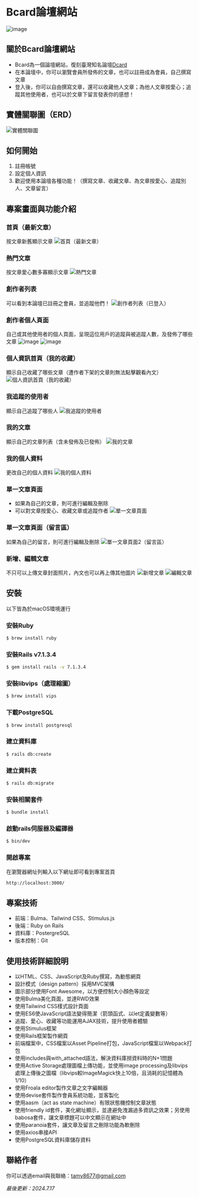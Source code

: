 # Bcard論壇網站
![image](https://github.com/user-attachments/assets/a8c1acd9-4fe0-43c1-a991-3efbc278b5e2)

## 關於Bcard論壇網站
- Bcard為一個論壇網站，復刻臺灣知名論壇[Dcard](https://www.dcard.tw/f)
- 在本論壇中，你可以瀏覽會員所發佈的文章，也可以註冊成為會員，自己撰寫文章
- 登入後，你可以自由撰寫文章，還可以收藏他人文章；為他人文章按愛心；追蹤其他使用者，也可以於文章下留言發表你的感想！

<!-- ## 網站地圖（Sitemap）
黃底表示該頁面需要登入後方可使用
![網站地圖](https://github.com/TamyTsai/Bcard-forum/assets/97825677/48a440cb-b5e4-47bd-b6c1-51ae35170ef3) -->

## 實體關聯圖（ERD）
![實體關聯圖](https://github.com/TamyTsai/Bcard-forum/assets/97825677/ae5ff44a-ca00-4b7d-b219-5a82738a7ad2)

## 如何開始
1. 註冊帳號
2. 設定個人資訊
3. 歡迎使用本論壇各種功能！（撰寫文章、收藏文章、為文章按愛心、追蹤別人、文章留言）

<!-- ## 功能
- 會員功能
    - 註冊頁面
        - 輸入ID、常用信箱、密碼、確認密碼後，點擊「註冊」按鈕，即可建立新帳號
    - 登入頁面
        - 輸入常用信箱、密碼後，點擊「登入」按鈕，即可登入本論壇
    - 未登入時，若欲使用文章新增編輯等功能，將跳至登入畫面
    - 未登入時，若欲使用追蹤使用者、收藏文章、為文章按愛心等功能將跳出提醒登入視窗
- 導覽列功能
    - 點擊導覽列左側商標可回到首頁
    - 導覽列右側
        - 未登入時，顯示「登入」與「註冊」按鈕，供進入會員登入及註冊頁面
        - 登入後，顯示「筆」圖示、「小人」圖示與「登出」按鈕
            - 點擊「筆」圖示，進入建立新文章頁面
            - 點擊「小人」圖示，進入個人資訊頁面之首頁：「我的收藏」頁面
            - 點擊「登出」按鈕，將跳出視窗確定是否登出，點擊確定後，頁面跳轉首頁
- 個人資訊頁面功能
    - 登入後方可進入此頁面與此頁面之相關頁面
    - 左側欄位顯示使用者頭貼、ID及卡稱（卡稱有設定才會出現）
    - 點擊ID或卡稱可進入創作者個人頁面
    - 若使用者未設定頭貼，則以預設圖示代替
    - 點擊左側欄位選項，可選擇不同頁面
    - 「我的收藏」頁面
        - 無收藏之文章時，顯示「尚無已收藏之文章」
        - 有收藏之文章時，按照收藏時間順序，由新至舊，顯示收藏之文章
        - 每篇收藏之文章上面顯示文章被收藏之時間
        - 點擊文章標題可進入該篇文章頁面；點擊作者ID或卡稱可進入作者個人頁面
        - 若收藏之文章，嗣後遭文章作者下架，則反灰顯示該篇文章，並顯示文章已下架之相關字眼，且不提供點擊文章標題以進入該文章頁面之功能
    - 「我追蹤的使用者」頁面
        - 無追蹤的使用者時，顯示「尚無已追蹤之使用者」
        - 有追蹤的使用者時，按照追蹤時間順序，由新至舊，顯示使用者，並提供按鈕，供取消追蹤
    - 「我的文章」頁面
        - 尚未建立任何文章時，顯示「尚無文章，趕快來寫一篇吧！」，並提供「建立文章」按鈕，供進入建立文章頁面
        - 有建立的文章時，按照文章建立時間順序，由新至舊，顯示所有自己已建立之文章
        - 每篇文章上面顯示文章建立日期
        - 每篇文章皆提供「筆」圖示及「垃圾桶」圖示，供進入編輯文章頁面及刪除文章
        - 點擊「垃圾桶」圖示刪除文章，會跳出提醒視窗確定是否刪除
        - 文章發佈狀態顯示於文章標題旁，已發佈之文章可於首頁及相關頁面見得
    - 「我的個人資料」頁面
        - 顯示使用者頭貼、ID及卡稱（卡稱有設定才會出現）
        - 若使用者未設定頭貼，則以預設圖示代替
        - 本頁面供編輯以下資訊：
            - 頭貼：點擊「選擇檔案」按鈕可上傳新頭貼
            - 卡稱
            - ID
            - 常用信箱
            - 個人簡介
            - 密碼
        - 修改所有資訊皆需要當前密碼做身份驗證
        - 刪除帳號按鈕供刪除帳號使用，帳號刪除後，由該帳號所建立之文章及該文章下之留言亦一併刪除
- 首頁功能
    - 點擊左側欄位選項，可選擇不同頁面
    - 最新文章頁面
        - 沒有任何已發佈文章時，顯示「這個論壇還沒有任何人發佈文章，趕快來寫第一篇吧!」，並提供「建立文章」按鈕，供進入建立文章頁面
        - 有已發佈文章時，按照文章創建順序，由新至舊，顯示使用者已發佈之文章
    - 熱門文章頁面
        - 沒有任何已發佈文章時，顯示「這個論壇還沒有任何人發佈文章，趕快來寫第一篇吧!」，並提供「建立文章」按鈕，供進入建立文章頁面
        - 有已發佈文章時，按照文章愛心數順序，由多至少，顯示使用者已發佈之文章
    - 每篇文章於以上兩頁面皆顯示以下資訊：作者頭貼、作者ID（及卡稱）、文章建立時間距今多久、文章標題、縮減後之文章內文、文章封面照片（作者有上傳的話）、文章愛心數、留言數、被收藏數
    - 創作者列表頁面
        - 沒有任何已建立之帳號時，顯示「這個論壇還沒有任何使用者，趕快來成為第一個會員吧!」，並提供「註冊」按鈕，供進入會員註冊頁面
        - 有已建立之帳號時，按照使用者帳號建立順序，由新至舊，顯示使用者，且提供追蹤使用者之功能
        - 若已登入，則點擊藍色「追蹤」按鈕可追蹤該名使用者，追蹤後按鈕變為灰色「追蹤中」，再點擊一次可取消追蹤
- 單一文章頁面功能
    - 網址設計為含使用者ID+文章標題
    - 顯示文章標題、作者、作者被追蹤狀態、文章建立時間、內文（含封面照片）、愛心數、留言數、被收藏數、留言
    - 針對自己的文章可進行編輯或刪除
    - 點擊作者之ID或卡稱可進入作者個人頁面
    - 未登入時，使用追蹤、愛心、收藏功能會跳出視窗提醒需先登入，並且不會出現留言輸入框
    - 有登入時可使用追蹤、愛心、留言、收藏功能
    - 點擊藍字「追蹤」，該字樣會變成灰字「追蹤中」，再點擊一次可取消追蹤
    - 於留言輸入框輸入留言內容，點擊「送出」，即可建立留言
    - 留言區按照留言建立順序，由新至舊，顯示所有留言
    - 每篇留言顯示留言者頭貼、ID（及卡稱）、留言內容、留言建立時間
    - 針對自己的留言可進行編輯或刪除
    - 進入留言編輯頁面後，點擊「送出」可更新留言，點擊「取消」則回到該留言對應之文章頁面
    - 留言內容可使用html語法（如連結等）
    - 點擊「垃圾桶」圖示刪除留言，會跳出提醒視窗確定是否刪除
- 文章建立頁面功能
    - 顯示使用者頭貼、ID（及卡稱）、目前時間、封面照片上傳按鈕、標題輸入框、敘述輸入框
    - 敘述輸入框之文字編輯器提供調整字型、顏色、文字粗細及上傳圖檔等功能
    - 填寫對應內容後，點擊「儲存」將文章儲存為草稿，或點擊「發佈文章」將文章發佈公開
- 文章編輯頁面功能
    - 顯示使用者頭貼、ID（及卡稱）、目前時間、封面照片上傳按鈕、標題輸入框、敘述輸入框
    - 敘述輸入框之文字編輯器提供調整字型、顏色、文字粗細及上傳圖檔等功能
    - 如文章為草稿狀態
        - 點擊「儲存」更新文章，點擊「發佈文章」則將文章發佈公開
    - 如文章為已發佈狀態
        - 點擊「儲存」更新文章，點擊「下架」則使文章回到草稿狀態
- 創作者（自己或其他使用者）個人頁面功能
    - 網址設計為含使用者ID
    - 顯示創作者頭貼、ID（及卡稱）、已發佈文章數量、正在追蹤人數、粉絲數量（被多少人追蹤）、個人簡介、所有已發佈文章
    - 若已登入，則點擊藍色「追蹤」按鈕可追蹤該名使用者，追蹤後按鈕變為灰色「追蹤中」，再點擊一次可取消追蹤
    - 若該使用者無已發佈文章，顯示「該使用者目前無已發佈文章！」
    - 若該使用者有已發佈之文章，按照文章建立時間順序，由新至舊，顯示該使用者之已發佈文章
- 成功登入、登出、文章建立成功…等事件發生時，於頁面上方出現一次性提示訊息框框，點擊右上角叉叉可關閉該提醒
- 文章及留言設定為軟刪除，僅記錄刪除時間，讓文章及留言不可見，而不將其由資料庫中刪除
- 於單一文章等頁面之網址文章id部分輸入不存在之文章id時，顯示頁面不存在訊息，並提供「返回首頁」按鈕，供返回首頁（最新文章頁面）-->

## 專案畫面與功能介紹
### 首頁（最新文章）
按文章新舊顯示文章
![首頁（最新文章）](https://github.com/TamyTsai/Bcard-forum/assets/97825677/5ff1e510-d534-4409-a452-367cab7be2b2)

### 熱門文章
按文章愛心數多寡顯示文章
![熱門文章](https://github.com/TamyTsai/Bcard-forum/assets/97825677/06f7729b-4c17-4e5c-b52e-47b7409ead8d)

### 創作者列表
可以看到本論壇已註冊之會員，並追蹤他們！
![創作者列表（已登入）](https://github.com/TamyTsai/Bcard-forum/assets/97825677/ef7cdd60-e91d-4cab-b2a9-3c6e3eb4f143)

### 創作者個人頁面
自己或其他使用者的個人頁面，呈現這位用戶的追蹤與被追蹤人數，及發佈了哪些文章
![image](https://github.com/user-attachments/assets/cb3194b1-6bb8-4b8c-a7d1-a32961beb2b2)
![image](https://github.com/user-attachments/assets/e70d1b7e-eaaa-4700-ad6e-444a78fe5527)

### 個人資訊首頁（我的收藏）
顯示自己收藏了哪些文章（遭作者下架的文章則無法點擊觀看內文）
![個人資訊首頁（我的收藏）](https://github.com/TamyTsai/Bcard-forum/assets/97825677/949d7f37-b401-4554-8c7c-68334868f905)

### 我追蹤的使用者
顯示自己追蹤了哪些人
![我追蹤的使用者](https://github.com/TamyTsai/Bcard-forum/assets/97825677/382af8fd-9242-42f1-89e0-b7a05a14df3a)

### 我的文章
顯示自己的文章列表（含未發佈及已發佈）
![我的文章](https://github.com/TamyTsai/Bcard-forum/assets/97825677/0aeb04c0-9b26-41ce-afad-4d570d587de8)

### 我的個人資料
更改自己的個人資料
![我的個人資料](https://github.com/TamyTsai/Bcard-forum/assets/97825677/704edd4b-90f5-49b7-866b-b48a89a1e63b)

### 單一文章頁面
- 如果為自己的文章，則可進行編輯及刪除
- 可以對文章按愛心、收藏文章或追蹤作者
![單一文章頁面](https://github.com/TamyTsai/Bcard-forum/assets/97825677/4024f215-67b4-4579-a2e3-57968215ef1e)

### 單一文章頁面（留言區）
如果為自己的留言，則可進行編輯及刪除
![單一文章頁面2（留言區）](https://github.com/TamyTsai/Bcard-forum/assets/97825677/ae167ba3-7384-4693-9bf8-567974205553)

### 新增、編輯文章
不只可以上傳文章封面照片，內文也可以再上傳其他圖片
![新增文章](https://github.com/TamyTsai/Bcard-forum/assets/97825677/daec8556-ca62-459a-9fcc-1c1f0392a0e6)
![編輯文章](https://github.com/TamyTsai/Bcard-forum/assets/97825677/2f93a2a6-fb1e-400a-8817-abb95f413d46)


<!-- ## 畫面
### 首頁（最新文章）
![首頁（最新文章）](https://github.com/TamyTsai/Bcard-forum/assets/97825677/5ff1e510-d534-4409-a452-367cab7be2b2)

### 熱門文章
![熱門文章](https://github.com/TamyTsai/Bcard-forum/assets/97825677/06f7729b-4c17-4e5c-b52e-47b7409ead8d)

### 創作者列表
![創作者列表（已登入）](https://github.com/TamyTsai/Bcard-forum/assets/97825677/ef7cdd60-e91d-4cab-b2a9-3c6e3eb4f143)

### 註冊
![註冊](https://github.com/TamyTsai/Bcard-forum/assets/97825677/6e3aeeab-18e9-4308-b614-4581dbd162cf)

### 登入
![登入](https://github.com/TamyTsai/Bcard-forum/assets/97825677/5a1a79f8-006c-432c-9441-64c590257c59)

### 忘記密碼
![忘記密碼](https://github.com/TamyTsai/Bcard-forum/assets/97825677/f4d3baaf-fc01-4731-9913-c20e1878d1a5)

### 系統訊息
![系統訊息](https://github.com/TamyTsai/Bcard-forum/assets/97825677/86d59656-5f9f-45da-bcc4-503d1c8e7df2)

### 404
![404](https://github.com/TamyTsai/Bcard-forum/assets/97825677/a3ddd465-4eb6-4472-af7a-e87cbce05549)

### 個人資訊首頁（我的收藏）
![個人資訊首頁（我的收藏）](https://github.com/TamyTsai/Bcard-forum/assets/97825677/949d7f37-b401-4554-8c7c-68334868f905)

### 我追蹤的使用者
![我追蹤的使用者](https://github.com/TamyTsai/Bcard-forum/assets/97825677/382af8fd-9242-42f1-89e0-b7a05a14df3a)

### 我的文章
![我的文章](https://github.com/TamyTsai/Bcard-forum/assets/97825677/0aeb04c0-9b26-41ce-afad-4d570d587de8)

### 我的個人資料
![我的個人資料](https://github.com/TamyTsai/Bcard-forum/assets/97825677/704edd4b-90f5-49b7-866b-b48a89a1e63b)
![我的個人資料2](https://github.com/TamyTsai/Bcard-forum/assets/97825677/9b08378e-c122-4e3b-a59a-9dde520fd99c)

### 單一文章頁面
![單一文章頁面](https://github.com/TamyTsai/Bcard-forum/assets/97825677/4024f215-67b4-4579-a2e3-57968215ef1e)

### 單一文章頁面（留言區）
![單一文章頁面2（留言區）](https://github.com/TamyTsai/Bcard-forum/assets/97825677/ae167ba3-7384-4693-9bf8-567974205553)

### 新增文章
![新增文章](https://github.com/TamyTsai/Bcard-forum/assets/97825677/daec8556-ca62-459a-9fcc-1c1f0392a0e6)

### 編輯文章
![編輯文章](https://github.com/TamyTsai/Bcard-forum/assets/97825677/2f93a2a6-fb1e-400a-8817-abb95f413d46)

### 編輯留言
![編輯留言](https://github.com/TamyTsai/Bcard-forum/assets/97825677/e36926fa-e653-449a-95fa-3256fb9a0487) -->


## 安裝
以下皆為於macOS環境運行
### 安裝Ruby
```bash
$ brew install ruby
```
### 安裝Rails v7.1.3.4
```bash
$ gem install rails -v 7.1.3.4
```
### 安裝libvips（處理縮圖）
```bash
$ brew install vips
```
### 下載PostgreSQL
```bash
$ brew install postgresql
```
### 建立資料庫
```bash
$ rails db:create
```
### 建立資料表
```bash
$ rails db:migrate
```
<!-- ### 取得專案
```bash
$ git clone https://github.com/TamyTsai/Bcard-forum.git
```
### 移動到專案內
```bash
$ cd Bcard-forum
``` -->
### 安裝相關套件
```bash
$ bundle install
```
### 啟動rails伺服器及編譯器
```bash
$ bin/dev
```
### 開啟專案
在瀏覽器網址列輸入以下網址即可看到專案首頁
```bash
http://localhost:3000/
```

<!-- ## 主要資料夾及檔案說明
- app—包含應用程式的controlle、model、view、helpers、mailers、channels、和assets
- bin—包含啟動應用程式的 rails指令碼，並且可以包含用於設定、更新、部署或執行應用程式的其他指令碼
- config—包含應用程式路由、資料庫等的設定
- config.ru—用於啟動應用程式的基於 Rack 的伺服器的 Rack 設定
- db—包含目前的資料庫架構以及資料庫migration
- Dockerfile—Docker 的設定檔
- Gemfile、Gemfile.lock—這些檔案供指定 Rails 應用程式所需的 gem 相依性，這些檔案由 Bundler gem 使用
- lib—應用程式的延伸模組
- log—應用程式記錄檔
- public—包含靜態檔案和編譯的資源。當應用程式正在執行時，此目錄會原樣公開
- Rakefile—此檔案找出並載入可從命令列執行的任務。任務定義在 Rails 的各個元件中定義
- README.md—應用程式的簡要說明手冊
- storage—磁碟服務的 Active Storage 檔案
- test—單元測試、固定裝置和其他測試裝置
- tmp—暫存檔案（例如快取和 PID 檔案）
- vendor—所有第三方程式碼放置處
- .dockerignore—此檔案告訴 Docker 哪些檔案不應複製到容器中
- .gitattributes—此檔案會定義 git 儲存庫中特定路徑的元資料。git 和其他工具可以使用此元資料來增強其行為
- .gitignore—此檔案告訴 git 它應該忽略哪些檔案（或模式）
- .ruby-version—此檔案包含預設的 Ruby 版本 -->

<!-- ## 專案技術
- HTML
- CSS
    - RWD
    - Font Awesome v6.5.2
    - Bulma v1.0.1
    - Tailwind
- JavaScript
    - ES6
    - AJAX
    - Stimulus.js v3.2.2
- Ruby v3.0.0
    - Rails v7.1.3.4
    - turbolinks v5.2.1
    - Active Storage v6.1.7.7
    - image processing v1.12.2
    - libvips v8.15
    - Froala editor v4.2.0
    - devise v4.9.4
    - aasm v 5.5.0
    - friendly id v5.5.1
    - babosa v2.0.0
    - paranoia v2.6.3
    - axios v1.7.2
- PostergreSQL v1.5.6
- node v22.2.0
- yarn v1.22.22
- webpack v5.92.1 -->

## 專案技術
- 前端：Bulma、Tailwind CSS、Stimulus.js
- 後端：Ruby on Rails
- 資料庫：PostergreSQL
- 版本控制：Git

<!-- - 前端語言：HTML、CSS、JavaScript-->
<!-- - 後端語言：Ruby-->
<!-- - 佈署-->

## 使用技術詳細說明
- 以HTML、CSS、JavaScript及Ruby撰寫，為動態網頁
- 設計模式（design pattern）採用MVC架構
- 圖示部分使用Font Awesome，以方便控制大小顏色等設定
- 使用Bulma美化頁面，並達RWD效果
- 使用Tailwind CSS樣式設計頁面
- 使用ES6使JavaScript語法變得簡潔（箭頭函式、以let定義變數等）
- 追蹤、愛心、收藏等功能運用AJAX技術，提升使用者體驗
- 使用Stimulus框架
- 使用Rails框架製作網頁
- 前端檔案中，CSS檔案以Asset Pipeline打包，JavaScript檔案以Webpack打包
- 使用includes與with_attached語法，解決資料庫撈資料時的N+1問題
- 使用Active Storage處理圖檔上傳功能，並使用image processing及libvips處理上傳後之圖檔（libvips較ImageMagick快上10倍，且消耗的記憶體為1/10）
- 使用Froala editor製作文章之文字編輯器
- 使用devise套件製作會員系統功能，並客製化
- 使用aasm（act as state machine）有限狀態機控制文章狀態
- 使用friendly id套件，美化網址顯示，並達避免洩漏過多資訊之效果；另使用babosa套件，讓文章標題可以中文顯示在網址中
- 使用paranoia套件，讓文章及留言之刪除功能為軟刪除
- 使用axios串接API
- 使用PostgreSQL資料庫儲存資料

## 聯絡作者
你可以透過email與我聯絡：tamy8677@gmail.com

<i>最後更新：2024.7.17</i>

